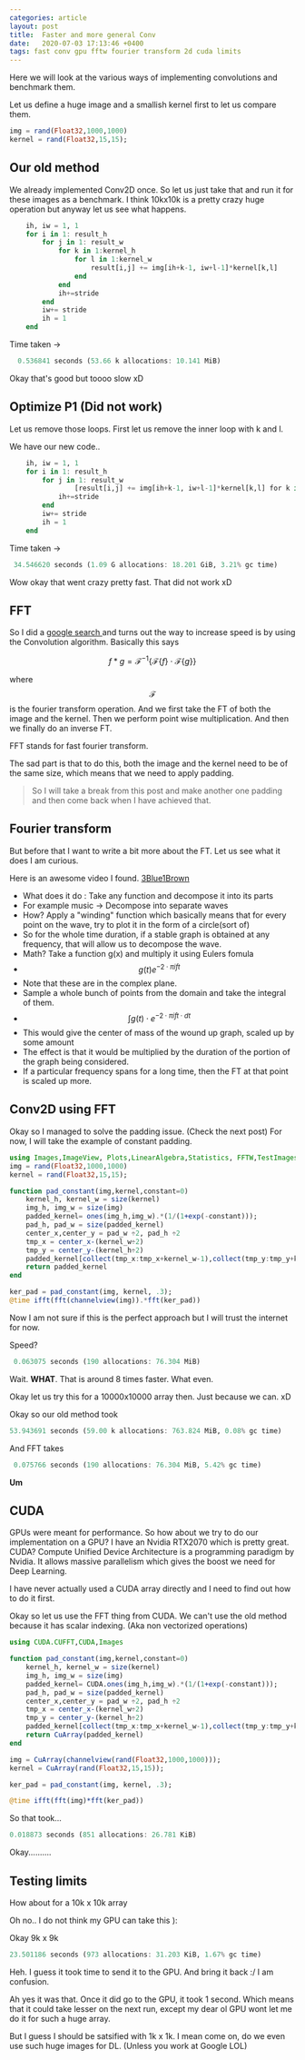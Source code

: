 ```yaml
---
categories: article
layout: post
title:  Faster and more general Conv
date:   2020-07-03 17:13:46 +0400
tags: fast conv gpu fftw fourier transform 2d cuda limits
---
```


Here we will look at the various ways of implementing convolutions and benchmark them.

Let us define a huge image and a smallish kernel first to let us compare them.

``` julia
img = rand(Float32,1000,1000)
kernel = rand(Float32,15,15);
```

## Our old method

We already implemented Conv2D once. So let us just take that and run it for these images as a benchmark. I think 10kx10k is a pretty crazy huge operation but anyway let us see what happens.

``` julia
    ih, iw = 1, 1
    for i in 1: result_h
        for j in 1: result_w
            for k in 1:kernel_h
                for l in 1:kernel_w
                    result[i,j] += img[ih+k-1, iw+l-1]*kernel[k,l]
                end
            end
            ih+=stride
        end
        iw+= stride
        ih = 1
    end
```
Time taken ->

``` julia
  0.536841 seconds (53.66 k allocations: 10.141 MiB)
```
Okay that's good but toooo slow xD

## Optimize P1 (Did not work)

Let us remove those loops. First let us remove the inner loop with k and l.

We have our new code..

``` julia
    ih, iw = 1, 1
    for i in 1: result_h
        for j in 1: result_w
                [result[i,j] += img[ih+k-1, iw+l-1]*kernel[k,l] for k in 1:kernel_h, l in 1:kernel_w]
            ih+=stride
        end
        iw+= stride
        ih = 1
    end
```
Time taken ->

``` julia
 34.546620 seconds (1.09 G allocations: 18.201 GiB, 3.21% gc time)
```

Wow okay that went crazy pretty fast. That did not work xD

## FFT

So I did a [google search ](https://en.wikipedia.org/wiki/Convolution_theorem) and turns out the way to increase speed is by using the Convolution algorithm. Basically this says

$$f*g= ℱ^{-1}\big\{ℱ\{f\}\cdot ℱ\{g\}\big\}$$

where $$ℱ$$ is the fourier transform operation. And we first take the FT of both the image and the kernel. Then we perform point wise multiplication. And then we finally do an inverse FT.

FFT stands for fast fourier transform.

The sad part is that to do this, both the image and the kernel need to be of the same size, which means that we need to apply padding.

> So I will take a break from this post and make another one padding and then come back when I have achieved that.

## Fourier transform
But before that I want to write a bit more about the FT. Let us see what it does I am curious.

Here is an awesome video I found. [3Blue1Brown](https://www.youtube.com/watch?v=spUNpyF58BY)

- What does it do : Take any function and decompose it into its parts
- For example music -> Decompose into separate waves
- How? Apply a "winding" function which basically means that for every point on the wave, try to plot it in the form of a circle(sort of)
- So for the whole time duration, if a stable graph is obtained at any frequency, that will allow us to decompose the wave.
- Math? Take a function g(x) and multiply it using Eulers fomula 
- $$g(t)e^{-2 \cdot {\pi}ift}$$
- Note that these are in the complex plane.
- Sample a whole bunch of points from the domain and take the integral of them.
- $$\mathrm{\int}g\left( t \right) \cdot e^{-2 \cdot {\pi}ift \cdot dt}$$
- This would give the center of mass of the wound up graph, scaled up by some amount
- The effect is that it would be multiplied by the duration of the portion of the graph being considered. 
- If a particular frequency spans for a long time, then the FT at that point is scaled up more.

## Conv2D using FFT

Okay so I managed to solve the padding issue. (Check the next post)
For now, I will take the example of constant padding.

```julia
using Images,ImageView, Plots,LinearAlgebra,Statistics, FFTW,TestImages
img = rand(Float32,1000,1000)
kernel = rand(Float32,15,15);

function pad_constant(img,kernel,constant=0)
    kernel_h, kernel_w = size(kernel)
    img_h, img_w = size(img)
    padded_kernel= ones(img_h,img_w).*(1/(1+exp(-constant)));
    pad_h, pad_w = size(padded_kernel)
    center_x,center_y = pad_w ÷2, pad_h ÷2
    tmp_x = center_x-(kernel_w÷2)
    tmp_y = center_y-(kernel_h÷2)
    padded_kernel[collect(tmp_x:tmp_x+kernel_w-1),collect(tmp_y:tmp_y+kernel_h-1)] = kernel;
    return padded_kernel
end

ker_pad = pad_constant(img, kernel, .3);
@time ifft(fft(channelview(img)).*fft(ker_pad))
```
Now I am not sure if this is the perfect approach but I will trust the internet for now.

Speed? 
```julia
 0.063075 seconds (190 allocations: 76.304 MiB)
```

Wait. **WHAT**.
That is around 8 times faster. What even.

Okay let us try this for a 10000x10000 array then. Just because we can. xD

Okay so our old method took 
```julia
53.943691 seconds (59.00 k allocations: 763.824 MiB, 0.08% gc time)
```

And FFT takes
```julia
 0.075766 seconds (190 allocations: 76.304 MiB, 5.42% gc time)
```
**Um**

## CUDA

GPUs were meant for performance. So how about we try to do our implementation on a GPU? I have an Nvidia RTX2070 which is pretty great. CUDA? Compute Unified Device Architecture is a programming paradigm by Nvidia. It allows massive parallelism which gives the boost we need for Deep Learning.

I have never actually used a CUDA array directly and I need to find out how to do it first.

Okay so let us use the FFT thing from CUDA. We can't use the old method because it has scalar indexing. (Aka non vectorized operations)

```julia
using CUDA.CUFFT,CUDA,Images

function pad_constant(img,kernel,constant=0)
    kernel_h, kernel_w = size(kernel)
    img_h, img_w = size(img)
    padded_kernel= CUDA.ones(img_h,img_w).*(1/(1+exp(-constant)));
    pad_h, pad_w = size(padded_kernel)
    center_x,center_y = pad_w ÷2, pad_h ÷2
    tmp_x = center_x-(kernel_w÷2)
    tmp_y = center_y-(kernel_h÷2)
    padded_kernel[collect(tmp_x:tmp_x+kernel_w-1),collect(tmp_y:tmp_y+kernel_h-1)] = kernel;
    return CuArray(padded_kernel)
end

img = CuArray(channelview(rand(Float32,1000,1000)));
kernel = CuArray(rand(Float32,15,15));

ker_pad = pad_constant(img, kernel, .3);

@time ifft(fft(img)*fft(ker_pad))
```

So that took...

```julia
0.018873 seconds (851 allocations: 26.781 KiB)
```
Okay..........

## Testing limits

How about for a 10k x 10k array

Oh no.. I do not think my GPU can take this ):

Okay 9k x 9k 

```julia
23.501186 seconds (973 allocations: 31.203 KiB, 1.67% gc time)
```

Heh. I guess it took time to send it to the GPU. And bring it back :/
I am confusion.

Ah yes it was that. Once it did go to the GPU, it took 1 second. Which means that it could take lesser on the next run, except my dear ol GPU wont let me do it for such a huge array.

But I guess I should be satsified with 1k x 1k. I mean come on, do we even use such huge images for DL. (Unless you work at Google LOL)

